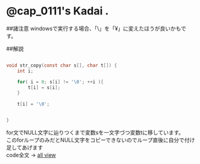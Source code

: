 # @cap_0111's Kadai .

##諸注意
windowsで実行する場合、「\」を「¥」に変えたほうが良いかもです。


##解説

```c

void str_copy(const char s[], char t[]) {
	int i;

	for( i = 0; s[i] != '\0'; ++i ){
		t[i] = s[i];
	}
	
	t[i] = '\0';


}

```

for文でNULL文字に辿りつくまで変数sを一文字づつ変数tに移しています。<br>
このforループのみだとNULL文字をコピーできないのでループ直後に自分で付け足してあげます<br>
code全文 → [all view](https://github.com/atdarkside/cap_0111/blob/master/copy.c)
